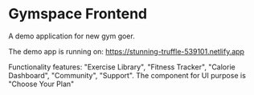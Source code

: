 # Gymspace Frontend

A demo application for new gym goer.

The demo app is running on:
https://stunning-truffle-539101.netlify.app

Functionality features: "Exercise Library", "Fitness Tracker", "Calorie Dashboard", "Community", "Support". The component for UI purpose is "Choose Your Plan"
